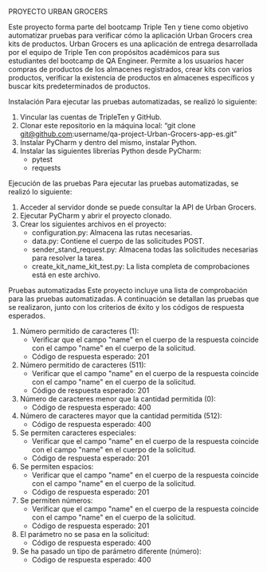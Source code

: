 PROYECTO URBAN GROCERS

Este proyecto forma parte del bootcamp Triple Ten y tiene como objetivo automatizar pruebas para verificar cómo la aplicación Urban Grocers crea kits de productos. Urban Grocers es una aplicación de entrega desarrollada por el equipo de Triple Ten con propósitos académicos para sus estudiantes del bootcamp de QA Engineer. Permite a los usuarios hacer compras de productos de los almacenes registrados, crear kits con varios productos, verificar la existencia de productos en almacenes específicos y buscar kits predeterminados de productos.

Instalación
Para ejecutar las pruebas automatizadas, se realizó lo siguiente:
1. Vincular las cuentas de TripleTen y GitHub.
2. Clonar este repositorio en la máquina local:
“git clone git@github.com:username/qa-project-Urban-Grocers-app-es.git”
3. Instalar PyCharm y dentro del mismo, instalar Python.
4. Instalar las siguientes librerías Python desde PyCharm:
   - pytest
   - requests

Ejecución de las pruebas
Para ejecutar las pruebas automatizadas, se realizó lo siguiente:
1. Acceder al servidor donde se puede consultar la API de Urban Grocers.
2. Ejecutar PyCharm y abrir el proyecto clonado.
3. Crear los siguientes archivos en el proyecto:
   - configuration.py: Almacena las rutas necesarias.
   - data.py: Contiene el cuerpo de las solicitudes POST.
   - sender_stand_request.py: Almacena todas las solicitudes necesarias para resolver la tarea.
   - create_kit_name_kit_test.py: La lista completa de comprobaciones está en este archivo.

Pruebas automatizadas
Este proyecto incluye una lista de comprobación para las pruebas automatizadas. A continuación se detallan las pruebas que se realizaron, junto con los criterios de éxito y los códigos de respuesta esperados.
1. Número permitido de caracteres (1):
   - Verificar que el campo "name" en el cuerpo de la respuesta coincide con el campo "name" en el cuerpo de la solicitud.
   - Código de respuesta esperado: 201
2. Número permitido de caracteres (511):
   - Verificar que el campo "name" en el cuerpo de la respuesta coincide con el campo "name" en el cuerpo de la solicitud.
   - Código de respuesta esperado: 201
3. Número de caracteres menor que la cantidad permitida (0):
   - Código de respuesta esperado: 400
4. Número de caracteres mayor que la cantidad permitida (512):
   - Código de respuesta esperado: 400
5. Se permiten caracteres especiales:
   - Verificar que el campo "name" en el cuerpo de la respuesta coincide con el campo "name" en el cuerpo de la solicitud.
   - Código de respuesta esperado: 201
6. Se permiten espacios:
   - Verificar que el campo "name" en el cuerpo de la respuesta coincide con el campo "name" en el cuerpo de la solicitud.
   - Código de respuesta esperado: 201
7. Se permiten números:
   - Verificar que el campo "name" en el cuerpo de la respuesta coincide con el campo "name" en el cuerpo de la solicitud.
   - Código de respuesta esperado: 201
8. El parámetro no se pasa en la solicitud:
   - Código de respuesta esperado: 400
9. Se ha pasado un tipo de parámetro diferente (número):
   - Código de respuesta esperado: 400




